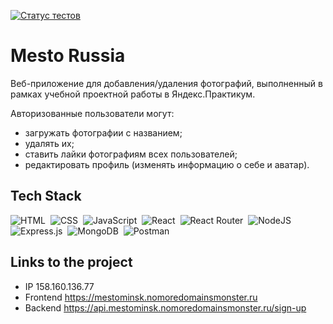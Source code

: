 [![Статус тестов](../../actions/workflows/tests.yml/badge.svg)](../../actions/workflows/tests.yml)

# Mesto Russia

Веб-приложение для добавления/удаления фотографий, выполненный в рамках учебной проектной работы в Яндекс.Практикум.

Авторизованные пользователи могут:

- загружать фотографии с названием;
- удалять их;
- ставить лайки фотографиям всех пользователей;
- редактировать профиль (изменять информацию о себе и аватар).


## Tech Stack

![HTML](https://img.shields.io/badge/HTML5-E34F26?style=for-the-badge&logo=html5&logoColor=white)&nbsp;
![CSS](https://img.shields.io/badge/CSS3-1572B6?style=for-the-badge&logo=css3&logoColor=white)&nbsp;
![JavaScript](https://img.shields.io/badge/JavaScript-323330?style=for-the-badge&logo=javascript&logoColor=F7DF1E)&nbsp;
![React](https://img.shields.io/badge/react-%2320232a.svg?style=for-the-badge&logo=react&logoColor=%2361DAFB)&nbsp;
![React Router](https://img.shields.io/badge/React_Router-CA4245?style=for-the-badge&logo=react-router&logoColor=white)&nbsp;
![NodeJS](https://img.shields.io/badge/node.js-6DA55F?style=for-the-badge&logo=node.js&logoColor=white)&nbsp;
![Express.js](https://img.shields.io/badge/express.js-%23404d59.svg?style=for-the-badge&logo=express&logoColor=%2361DAFB)&nbsp;
![MongoDB](https://img.shields.io/badge/MongoDB-%234ea94b.svg?style=for-the-badge&logo=mongodb&logoColor=white)&nbsp;
![Postman](https://img.shields.io/badge/Postman-FF6C37?style=for-the-badge&logo=postman&logoColor=white)&nbsp;

## Links to the project

- IP 158.160.136.77
- Frontend https://mestominsk.nomoredomainsmonster.ru
- Backend https://api.mestominsk.nomoredomainsmonster.ru/sign-up

